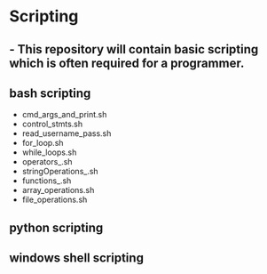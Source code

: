 # Scripting
<p><h2>- This repository will contain basic scripting which is often required for a programmer.</h2></p>

## bash scripting

- cmd_args_and_print.sh
- control_stmts.sh
- read_username_pass.sh
- for_loop.sh
- while_loops.sh
- operators_.sh
- stringOperations_.sh
- functions_.sh
- array_operations.sh
- file_operations.sh

## python scripting


## windows shell scripting




